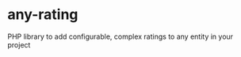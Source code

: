 any-rating
==========

PHP library to add configurable, complex ratings to any entity in your project
